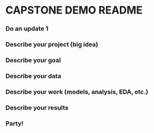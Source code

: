 # CAPSTONE DEMO README

### Do an update 1

### Describe your project (big idea)

### Describe your goal

### Describe your data

### Describe your work (models, analysis, EDA, etc.)

### Describe your results

### Party!